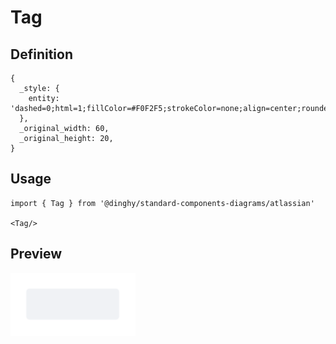 # Tag

## Definition

```
{
  _style: { 
    entity: 'dashed=0;html=1;fillColor=#F0F2F5;strokeColor=none;align=center;rounded=1;arcSize=10;fontColor=#596780;fontStyle=1;fontSize=11;shadow=0',
  },
  _original_width: 60,
  _original_height: 20,
}
```

## Usage

```
import { Tag } from '@dinghy/standard-components-diagrams/atlassian'

<Tag/>
```

## Preview

<img src="./tag.png" width="200"/>
